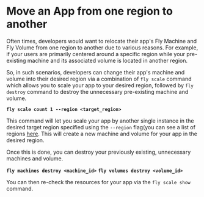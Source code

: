 # Move an App from one region to another

Often times, developers would want to relocate their app's Fly Machine and Fly Volume from one region to another due to various reasons. For example, if your users are primarily centered around a specific region while your pre-existing machine and its associated volume is located in another region.


So, in such scenarios, developers can change their app's machine and volume into their desired region via a combination of `fly scale` command which allows you to scale your app to your desired region, followed by `fly destroy` command to destroy the unnecessary pre-existing machine and volume.

__`fly scale count 1 --region <target_region>`__

This command will let you scale your app by another single instance in the desired target region specified using the `--region` flag(you can see a list of regions [here](https://fly.io/docs/reference/regions/). This will create a new machine and volume for your app in the desired region.

Once this is done, you can destroy your previously existing, unnecessary machines and volume.

__`fly machines destroy <machine_id>`__
__`fly volumes destroy <volume_id>`__

You can then re-check the resources for your app via the `fly scale show` command.
